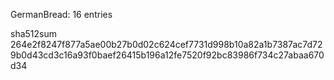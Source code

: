 GermanBread: 16 entries

sha512sum 264e2f8247f877a5ae00b27b0d02c624cef7731d998b10a82a1b7387ac7d729b0d43cd3c16a93f0baef26415b196a12fe7520f92bc83986f734c27abaa670d34